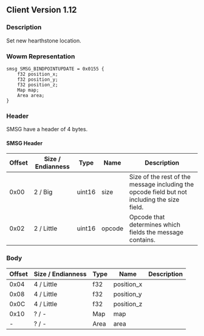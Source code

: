 ## Client Version 1.12

### Description
Set new hearthstone location.

### Wowm Representation
```rust,ignore
smsg SMSG_BINDPOINTUPDATE = 0x0155 {
    f32 position_x;    
    f32 position_y;    
    f32 position_z;    
    Map map;    
    Area area;    
}
```
### Header
SMSG have a header of 4 bytes.

#### SMSG Header
| Offset | Size / Endianness | Type   | Name   | Description |
| ------ | ----------------- | ------ | ------ | ----------- |
| 0x00   | 2 / Big           | uint16 | size   | Size of the rest of the message including the opcode field but not including the size field.|
| 0x02   | 2 / Little        | uint16 | opcode | Opcode that determines which fields the message contains.|
### Body
| Offset | Size / Endianness | Type | Name | Description |
| ------ | ----------------- | ---- | ---- | ----------- |
| 0x04 | 4 / Little | f32 | position_x |  |
| 0x08 | 4 / Little | f32 | position_y |  |
| 0x0C | 4 / Little | f32 | position_z |  |
| 0x10 | ? / - | Map | map |  |
| - | ? / - | Area | area |  |
